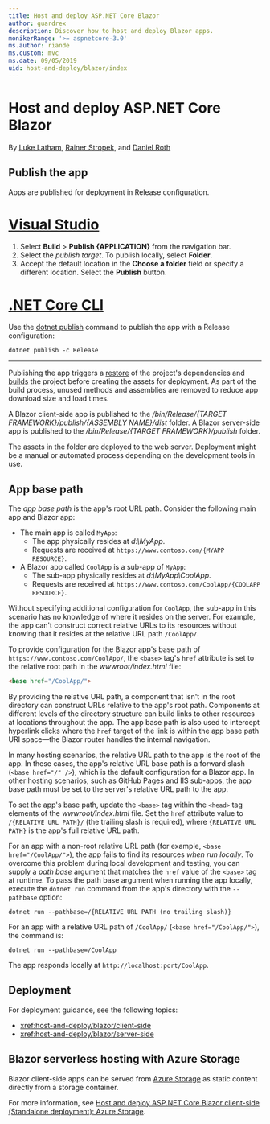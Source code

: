```yaml
---
title: Host and deploy ASP.NET Core Blazor
author: guardrex
description: Discover how to host and deploy Blazor apps.
monikerRange: '>= aspnetcore-3.0'
ms.author: riande
ms.custom: mvc
ms.date: 09/05/2019
uid: host-and-deploy/blazor/index
---
```

# Host and deploy ASP.NET Core Blazor

By [Luke Latham](https://github.com/guardrex), [Rainer Stropek](https://www.timecockpit.com), and [Daniel Roth](https://github.com/danroth27)

## Publish the app

Apps are published for deployment in Release configuration.

# [Visual Studio](#tab/visual-studio)

1. Select **Build** > **Publish {APPLICATION}** from the navigation bar.
1. Select the *publish target*. To publish locally, select **Folder**.
1. Accept the default location in the **Choose a folder** field or specify a different location. Select the **Publish** button.

# [.NET Core CLI](#tab/netcore-cli)

Use the [dotnet publish](/dotnet/core/tools/dotnet-publish) command to publish the app with a Release configuration:

```console
dotnet publish -c Release
```

---

Publishing the app triggers a [restore](/dotnet/core/tools/dotnet-restore) of the project's dependencies and [builds](/dotnet/core/tools/dotnet-build) the project before creating the assets for deployment. As part of the build process, unused methods and assemblies are removed to reduce app download size and load times.

A Blazor client-side app is published to the */bin/Release/{TARGET FRAMEWORK}/publish/{ASSEMBLY NAME}/dist* folder. A Blazor server-side app is published to the */bin/Release/{TARGET FRAMEWORK}/publish* folder.

The assets in the folder are deployed to the web server. Deployment might be a manual or automated process depending on the development tools in use.

## App base path

The *app base path* is the app's root URL path. Consider the following main app and Blazor app:

* The main app is called `MyApp`:
  * The app physically resides at *d:\\MyApp*.
  * Requests are received at `https://www.contoso.com/{MYAPP RESOURCE}`.
* A Blazor app called `CoolApp` is a sub-app of `MyApp`:
  * The sub-app physically resides at *d:\\MyApp\\CoolApp*.
  * Requests are received at `https://www.contoso.com/CoolApp/{COOLAPP RESOURCE}`.

Without specifying additional configuration for `CoolApp`, the sub-app in this scenario has no knowledge of where it resides on the server. For example, the app can't construct correct relative URLs to its resources without knowing that it resides at the relative URL path `/CoolApp/`.

To provide configuration for the Blazor app's base path of `https://www.contoso.com/CoolApp/`, the `<base>` tag's `href` attribute is set to the relative root path in the *wwwroot/index.html* file:

```html
<base href="/CoolApp/">
```

By providing the relative URL path, a component that isn't in the root directory can construct URLs relative to the app's root path. Components at different levels of the directory structure can build links to other resources at locations throughout the app. The app base path is also used to intercept hyperlink clicks where the `href` target of the link is within the app base path URI space&mdash;the Blazor router handles the internal navigation.

In many hosting scenarios, the relative URL path to the app is the root of the app. In these cases, the app's relative URL base path is a forward slash (`<base href="/" />`), which is the default configuration for a Blazor app. In other hosting scenarios, such as GitHub Pages and IIS sub-apps, the app base path must be set to the server's relative URL path to the app.

To set the app's base path, update the `<base>` tag within the `<head>` tag elements of the *wwwroot/index.html* file. Set the `href` attribute value to `/{RELATIVE URL PATH}/` (the trailing slash is required), where `{RELATIVE URL PATH}` is the app's full relative URL path.

For an app with a non-root relative URL path (for example, `<base href="/CoolApp/">`), the app fails to find its resources *when run locally*. To overcome this problem during local development and testing, you can supply a *path base* argument that matches the `href` value of the `<base>` tag at runtime. To pass the path base argument when running the app locally, execute the `dotnet run` command from the app's directory with the `--pathbase` option:

```console
dotnet run --pathbase=/{RELATIVE URL PATH (no trailing slash)}
```

For an app with a relative URL path of `/CoolApp/` (`<base href="/CoolApp/">`), the command is:

```console
dotnet run --pathbase=/CoolApp
```

The app responds locally at `http://localhost:port/CoolApp`.

## Deployment

For deployment guidance, see the following topics:

* <xref:host-and-deploy/blazor/client-side>
* <xref:host-and-deploy/blazor/server-side>

## Blazor serverless hosting with Azure Storage

Blazor client-side apps can be served from [Azure Storage](https://azure.microsoft.com/services/storage/) as static content directly from a storage container.

For more information, see [Host and deploy ASP.NET Core Blazor client-side (Standalone deployment): Azure Storage](xref:host-and-deploy/blazor/client-side#azure-storage).
